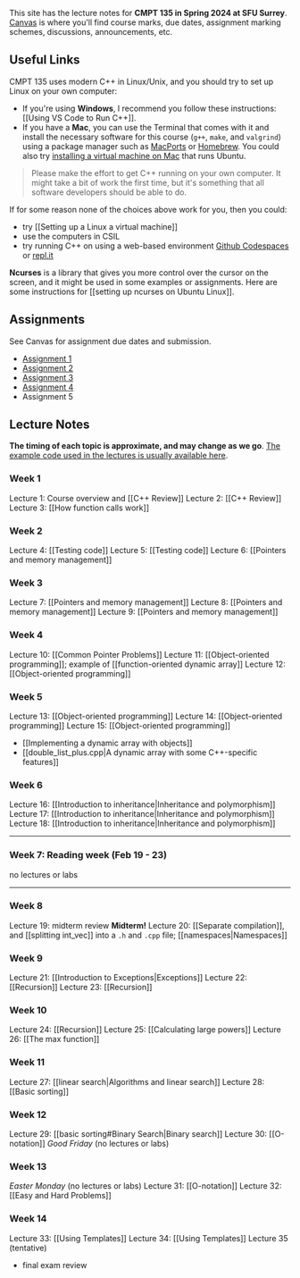 This site has the lecture notes for **CMPT 135 in Spring 2024 at SFU Surrey**. [Canvas](https://canvas.sfu.ca) is where you'll find course marks, due dates, assignment marking schemes, discussions, announcements, etc. 

## Useful Links
CMPT 135 uses modern C++ in Linux/Unix, and you should try to set up Linux on your own computer:

- If you're using **Windows**, I recommend you follow these instructions: [[Using VS Code to Run C++]].
- If you have a **Mac**, you can use the Terminal that comes with it and install the necessary software for this course (`g++`, `make`, and `valgrind`) using a package manager such as [MacPorts](https://ports.macports.org/) or [Homebrew](https://brew.sh/).  You could also try [installing a virtual machine on Mac](https://www.macworld.com/article/668848/best-virtual-machine-software-for-mac.html) that runs Ubuntu.

> Please make the effort to get C++ running on your own computer. It might take a bit of work the first time, but it's something that all software developers should be able to do.

If for some reason none of the choices above work for you, then you could:
- try [[Setting up a Linux a virtual machine]]
- use the computers in CSIL
- try running C++ on using a web-based environment [Github Codespaces](https://github.com/features/codespaces) or [repl.it](http://repl.it)

**Ncurses** is a library that gives you more control over the cursor on the screen, and it might be used in some examples or assignments. Here are some instructions for [[setting up ncurses on Ubuntu Linux]].

## Assignments
See Canvas for assignment due dates and submission.
- [Assignment 1](https://github.com/tjd1234/cmpt135spring2024/tree/main/assignments/a1)
- [Assignment 2](https://github.com/tjd1234/cmpt135spring2024/tree/main/assignments/a2)
- [Assignment 3](https://github.com/tjd1234/cmpt135spring2024/tree/main/assignments/a3)
- [Assignment 4](https://github.com/tjd1234/cmpt135spring2024/tree/main/assignments/a4)
- Assignment 5
## Lecture Notes 
**The timing of each topic is approximate, and may change as we go**. [The example code used in the lectures is usually available here](https://github.com/tjd1234/cmpt135spring2024/tree/main/sample_code).

### Week 1
Lecture 1: Course overview and [[C++ Review]]
Lecture 2: [[C++ Review]]
Lecture 3: [[How function calls work]]
### Week 2
Lecture 4: [[Testing code]]
Lecture 5: [[Testing code]]
Lecture 6: [[Pointers and memory management]]
### Week 3
Lecture 7: [[Pointers and memory management]]
Lecture 8: [[Pointers and memory management]]
Lecture 9: [[Pointers and memory management]]
### Week 4
Lecture 10: [[Common Pointer Problems]]
Lecture 11: [[Object-oriented programming]]; example of [[function-oriented dynamic array]]
Lecture 12: [[Object-oriented programming]]
### Week 5
Lecture 13: [[Object-oriented programming]]
Lecture 14: [[Object-oriented programming]]
Lecture 15: [[Object-oriented programming]]
- [[Implementing a dynamic array with objects]]
- [[double_list_plus.cpp|A dynamic array with some C++-specific features]]
### Week 6
Lecture 16: [[Introduction to inheritance|Inheritance and polymorphism]]
Lecture 17: [[Introduction to inheritance|Inheritance and polymorphism]]
Lecture 18: [[Introduction to inheritance|Inheritance and polymorphism]]

--------------------------
### Week 7: Reading week (Feb 19 - 23)
no lectures or labs

--------------------------
### Week 8
Lecture 19: midterm review
**Midterm!**
Lecture 20: [[Separate compilation]], and [[splitting int_vec]] into a `.h` and `.cpp` file; [[namespaces|Namespaces]]
### Week 9
Lecture 21: [[Introduction to Exceptions|Exceptions]]
Lecture 22: [[Recursion]]
Lecture 23: [[Recursion]]
### Week 10
Lecture 24: [[Recursion]]
Lecture 25: [[Calculating large powers]]
Lecture 26: [[The max function]]
### Week 11
Lecture 27: [[linear search|Algorithms and linear search]]
Lecture 28: [[Basic sorting]]
### Week 12
Lecture 29: [[basic sorting#Binary Search|Binary search]]
Lecture 30: [[O-notation]]
*Good Friday* (no lectures or labs)
### Week  13
*Easter Monday* (no lectures or labs)
Lecture 31: [[O-notation]]
Lecture 32: [[Easy and Hard Problems]]
### Week  14
Lecture 33: [[Using Templates]]
Lecture 34: [[Using Templates]]
Lecture 35 (tentative)
- final exam review